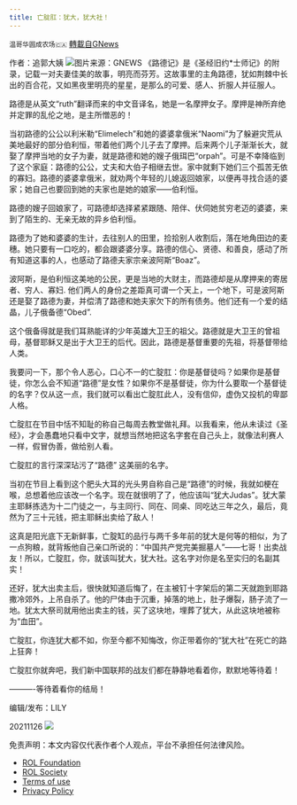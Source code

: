 ```yaml
---
title: 亡腚肛：犹大，犹大社！
---
```

`温哥华圆成农场🇨🇦` [轉載自GNews](https://gnews.org/zh-hans/1698363/)

作者：追郭大姨
![](https://assets.gnews.org/wp-content/uploads/2021/07/WhatsApp-Image-2021-07-15-at-7.31.46-PM.jpeg)图片来源：GNEWS
《路德记》是《圣经旧约\*士师记》的附录，记载一对夫妻佳美的故事，明亮而芬芳。这故事里的主角路德，犹如荆棘中长出的百合花，又如黑夜里明亮的星星，是那么的可爱、感人、折服人并征服人。

路德是从英文“ruth”翻译而来的中文音译名，她是一名摩押女子。摩押是神所弃绝并定罪的乱伦之地，是主所憎恶的！

当初路德的公公以利米勒“Elimelech”和她的婆婆拿俄米“Naomi”为了躲避灾荒从美地最好的部分伯利恒，带着他们两个儿子去了摩押。后来两个儿子渐渐长大，就娶了摩押当地的女子为妻，就是路德和她的嫂子俄珥巴“orpah”。可是不幸降临到了这个家庭：路德的公公，丈夫和大伯子相继去世。家中就剩下她们三个孤苦无依的寡妇。路德的婆婆拿俄米，就劝两个年轻的儿媳返回娘家，以便再寻找合适的婆家；她自己也要回到她的夫家也是她的娘家——伯利恒。

路德的嫂子回娘家了，可路德却选择紧紧跟随、陪伴、伏伺她贫穷老迈的婆婆，来到了陌生的、无亲无故的异乡伯利恒。

路德为了她和婆婆的生计，去往别人的田里，捡拾别人收割后，落在地角田边的麦穗。她只要有一口吃的，都会跟婆婆分享。路德的信心、贤德、和善良，感动了所有知道这事的人，也感动了路德夫家宗亲波阿斯“Boaz”。

波阿斯，是伯利恒这美地的公民，更是当地的大财主，而路德却是从摩押来的寄居者、穷人、寡妇. 他们两人的身份之差距真可谓一个天上，一个地下，可是波阿斯还是娶了路德为妻，并偿清了路德和她夫家欠下的所有债务。他们还有一个爱的结晶，儿子俄备德“Obed”.

这个俄备得就是我们耳熟能详的少年英雄大卫王的祖父。路德就是大卫王的曾祖母，基督耶稣又是出于大卫王的后代。因此，路德是基督重要的先祖，将基督带给人类。

我要问一下，那个令人恶心，口心不一的亡腚肛：你是基督徒吗？如果你是基督徒，你怎么会不知道“路德”是女性？如果你不是基督徒，你为什么要取一个基督徒的名字？仅从这一点，我们就可以看出亡腚肛此人，没有信仰，虚伪又投机的卑鄙人格。

亡腚肛在节目中恬不知耻的称自己每周去教堂做礼拜。以我看来，他从未读过《圣经》，才会愚蠢地只看中文字，就想当然地把这名字套在自己头上，就像法利赛人一样，假冒伪善，做给别人看。

亡腚肛的言行深深玷污了“路德” 这美丽的名字。

当初在节目上看到这个肥头大耳的光头男自称自己是“路德”的时候，我就如梗在喉，总想着他应该改一个名字。现在就很明了了，他应该叫“犹大Judas”。犹大蒙主耶稣拣选为十二门徒之一，与主同行、同在、同桌、同吃达三年之久，最后，竟然为了三十元钱，把主耶稣出卖给了敌人！

这真是阳光底下无新鲜事，亡腚缸的品行与两千多年前的犹大是何等的相似，为了一点狗粮，就背叛他自己亲口所说的：“中国共产党完美掘墓人”——七哥！出卖战友！所以，亡腚肛，你，就该叫犹大，犹大社。这名字对你是名至实归的名副其实！

还好，犹大出卖主后，很快就知道后悔了，在主被钉十字架后的第二天就跑到耶路撒冷郊外，上吊自杀了。他的尸体由于沉重，掉落的地上，肚子爆裂，肠子流了一地。犹太大祭司就用他出卖主的钱，买了这块地，埋葬了犹大，从此这块地被称为“血田”。

亡腚肛，你连犹大都不如，你至今都不知悔改，你正带着你的“犹大社”在死亡的路上狂奔！

亡腚肛你就奔吧，我们新中国联邦的战友们都在静静地看着你，默默地等待着！

———-等待着看你的结局！

编辑/发布：LILY

20211126
![](https://assets.gnews.org/wp-content/uploads/2021/11/農場文宣-3.jpg)
 

免责声明：本文内容仅代表作者个人观点，平台不承担任何法律风险。

- [ROL Foundation](https://rolfoundation.org/)
- [ROL Society](https://rolsociety.org/)
- [Terms of use](https://gnews.org/terms-of-use-3/)
- [Privacy Policy](https://gnews.org/privacy-policy/)
